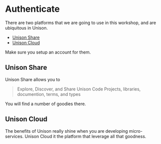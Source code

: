 # Authenticate
There are two platforms that we are going to use in this workshop, and are
ubiquitous in Unison.

* [Unison Share][share]
* [Unison Cloud][cloud]

Make sure you setup an account for them.

## Unison Share
Unison Share allows you to

> Explore, Discover, and Share Unison Code Projects, libraries, documention,
> terms, and types

You will find a number of goodies there.

## Unison Cloud
The benefits of Unison really shine when you are developing micro-services.
Unison Cloud it the platform that leverage all that goodness.

[cloud]: https://www.unison.cloud/
[share]: https://share.unison-lang.org/
